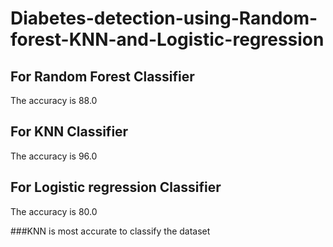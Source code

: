# Diabetes-detection-using-Random-forest-KNN-and-Logistic-regression
## For Random Forest Classifier
The accuracy is 88.0
## For KNN Classifier
The accuracy is 96.0
## For Logistic regression Classifier
The accuracy is 80.0

###KNN is most accurate to classify the dataset 
